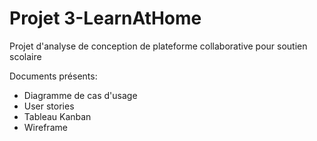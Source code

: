 # Projet 3-LearnAtHome

Projet d'analyse de conception de plateforme collaborative pour soutien scolaire

Documents présents:
- Diagramme de cas d'usage
- User stories
- Tableau Kanban
- Wireframe
